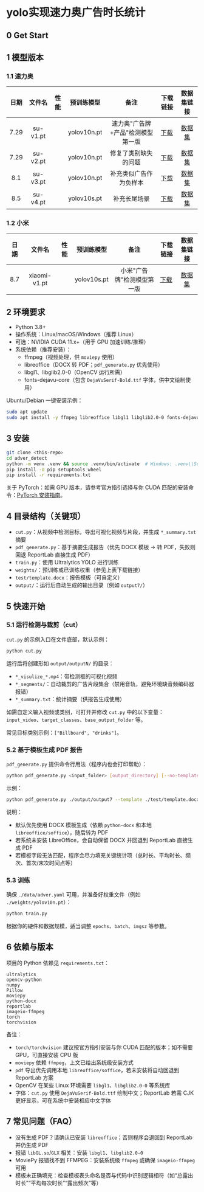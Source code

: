 # yolo实现速力奥广告时长统计

## 0 Get Start

## 1 模型版本
### 1.1 速力奥
| 日期 |  文件名  | 性能 | 预训练模型  |               备注                | 下载链接                                                     | 数据集链接 |
| :--: | :------: | :--: | :---------: | :-------------------------------: | ------------------------------------------------------------ | :--------: |
| 7.29 | su-v1.pt |      | yolov10n.pt | 速力奥"广告牌+产品"检测模型第一版 | [下载](https://huggingface.co/bhsh0112/qiji-adver_detect/resolve/suliao/su-v1.pt?download=true) |[数据集](https://huggingface.co/datasets/bhsh0112/qiji-adver_detect/tree/suliao)       |
| 7.29 | su-v2.pt |      | yolov10n.pt |       修复了类别缺失的问题        | [下载](https://huggingface.co/bhsh0112/qiji-adver_detect/resolve/suliao/su-v2.pt?download=true) |[数据集](https://huggingface.co/datasets/bhsh0112/qiji-adver_detect/tree/suliao)|
| 8.1  | su-v3.pt |      | yolov10n.pt |      补充类似广告作为负样本       | [下载](https://huggingface.co/bhsh0112/qiji-adver_detect/resolve/suliao/su-v3.pt?download=true) |[数据集](https://huggingface.co/datasets/bhsh0112/qiji-adver_detect/tree/suliao)|
| 8.5  | su-v4.pt |      | yolov10s.pt |           补充长尾场景            | [下载](https://huggingface.co/bhsh0112/qiji-adver_detect/resolve/suliao/su-v4.pt?download=true)|[数据集](https://huggingface.co/datasets/bhsh0112/qiji-adver_detect/tree/suliao)|
### 1.2 小米
| 日期 |  文件名  | 性能 | 预训练模型  |               备注                | 下载链接                                                     | 数据集链接 |
| :--: | :------: | :--: | :---------: | :-------------------------------: | ------------------------------------------------------------ | :--------: |
| 8.7 | xiaomi-v1.pt |      | yolov10s.pt | 小米"广告牌"检测模型第一版 | [下载](https://huggingface.co/bhsh0112/qiji-adver_detect/resolve/master/su-v1.pt?download=true) |[数据集](https://huggingface.co/datasets/bhsh0112/qiji-adver_detect/tree/xiaomi)|

## 2 环境要求

- Python 3.8+
- 操作系统：Linux/macOS/Windows（推荐 Linux）
- 可选：NVIDIA CUDA 11.x+（用于 GPU 加速训练/推理）
- 系统依赖（推荐安装）：
  - ffmpeg（视频处理，供 `moviepy` 使用）
  - libreoffice（DOCX 转 PDF；`pdf_generate.py` 优先使用）
  - libgl1、libglib2.0-0（OpenCV 运行所需）
  - fonts-dejavu-core（包含 `DejaVuSerif-Bold.ttf` 字体，供中文绘制使用）

Ubuntu/Debian 一键安装示例：

```bash
sudo apt update
sudo apt install -y ffmpeg libreoffice libgl1 libglib2.0-0 fonts-dejavu-core
```

## 3 安装

```bash
git clone <this-repo>
cd adver_detect
python -m venv .venv && source .venv/bin/activate  # Windows: .venv\\Scripts\\activate
pip install -U pip setuptools wheel
pip install -r requirements.txt
```

关于 PyTorch：如需 GPU 版本，请参考官方指引选择与你 CUDA 匹配的安装命令：[PyTorch 安装指南](https://pytorch.org/get-started/locally/)。

## 4 目录结构（关键项）

- `cut.py`：从视频中检测目标，导出可视化视频与片段，并生成 `*_summary.txt` 摘要
- `pdf_generate.py`：基于摘要生成报告（优先 DOCX 模板 → 转 PDF，失败则回退 ReportLab 直接生成 PDF）
- `train.py`：使用 Ultralytics YOLO 进行训练
- `weights/`：预训练或已训练权重（参见上表下载链接）
- `test/template.docx`：报告模板（可自定义）
- `output/`：运行后自动生成的输出目录（例如 `output7/`）

## 5 快速开始

### 5.1 运行检测与裁剪（cut）

`cut.py` 的示例入口在文件底部，默认示例：

```bash
python cut.py
```

运行后将创建形如 `output/outputN/` 的目录：

- `*_visulize_*.mp4`：带检测框的可视化视频
- `*_segments/`：自动裁剪的广告片段集合（禁用音轨，避免环境缺音频编码器报错）
- `*_summary.txt`：统计摘要（供报告生成使用）

如需自定义输入视频或类别，可打开并修改 `cut.py` 中的以下变量：`input_video`、`target_classes`、`base_output_folder` 等。

常见目标类别示例：`["Billboard", "drinks"]`。

### 5.2 基于模板生成 PDF 报告

`pdf_generate.py` 提供命令行用法（程序内也会打印帮助）：

```bash
python pdf_generate.py <input_folder> [output_directory] [--no-template] [--template /abs/path/to/template.docx]
```

示例：

```bash
python pdf_generate.py ./output/output7 --template ./test/template.docx
```

说明：
- 默认优先使用 DOCX 模板生成（依赖 `python-docx` 和本地 `libreoffice/soffice`），随后转为 PDF
- 若系统未安装 LibreOffice，会自动保留 DOCX 并回退到 ReportLab 直接生成 PDF
- 若模板字段无法匹配，程序会尽力填充关键统计项（总时长、平均时长、频次、首次/末次时间点等）

### 5.3 训练

确保 `./data/adver.yaml` 可用，并准备好权重文件（例如 `./weights/yolov10n.pt`）：

```bash
python train.py
```

根据你的硬件和数据规模，适当调整 `epochs`、`batch`、`imgsz` 等参数。

## 6 依赖与版本

项目的 Python 依赖见 `requirements.txt`：

```
ultralytics
opencv-python
numpy
Pillow
moviepy
python-docx
reportlab
imageio-ffmpeg
torch
torchvision
```

备注：
- `torch/torchvision` 建议按官方指引安装与你 CUDA 匹配的版本；如不需要 GPU，可直接安装 CPU 版
- `moviepy` 依赖 `ffmpeg`，上文已给出系统级安装方式
- `pdf` 导出优先调用本地 `libreoffice/soffice`，若未安装将自动回退到 ReportLab 方案
- OpenCV 在某些 Linux 环境需要 `libgl1`、`libglib2.0-0` 等系统库
- 字体：`cut.py` 使用 `DejaVuSerif-Bold.ttf` 绘制中文；ReportLab 若需 CJK 更好显示，可在系统中安装相应中文字体

## 7 常见问题（FAQ）

- 没有生成 PDF？请确认已安装 `libreoffice`；否则程序会退回到 ReportLab 并仍生成 PDF
- 报错 `libGL.so`/`GLX` 相关：安装 `libgl1`、`libglib2.0-0`
- MoviePy 报错找不到 FFMPEG：安装系统级 `ffmpeg` 或确保 `imageio-ffmpeg` 可用
- 模板未正确填充：检查模板表头命名是否与代码中识别逻辑相符（如“总露出时长”“平均每次时长”“露出频次”等）